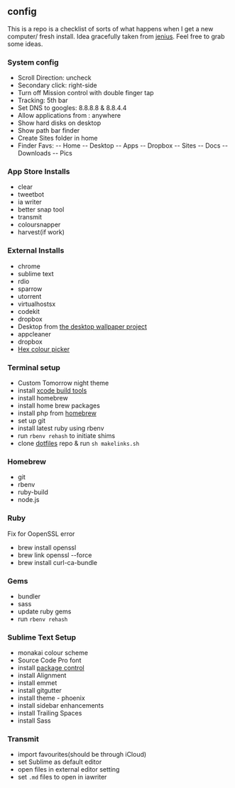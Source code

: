 ## config
This is a repo is a checklist of sorts of what happens when I get a new computer/ fresh install. Idea gracefully taken from [jenius](https://github.com/jenius/config). Feel free to grab some ideas.

### System config
- Scroll Direction: uncheck
- Secondary click: right-side
- Turn off Mission control with double finger tap
- Tracking: 5th bar
- Set DNS to googles: 8.8.8.8 & 8.8.4.4
- Allow applications from : anywhere
- Show hard disks on desktop
- Show path bar finder
- Create Sites folder in home
- Finder Favs: 
-- Home
-- Desktop
-- Apps
-- Dropbox
-- Sites
-- Docs
-- Downloads
-- Pics

### App Store Installs
- clear
- tweetbot
- ia writer
- better snap tool
- transmit
- coloursnapper
- harvest(if work)

### External Installs
- chrome
- sublime text
- rdio
- sparrow
- utorrent
- virtualhostsx
- codekit
- dropbox
- Desktop from [the desktop wallpaper project](http://www.thefoxisblack.com/category/the-desktop-wallpaper-project/)
- appcleaner
- dropbox
- [Hex colour picker](http://wafflesoftware.net/hexpicker/)

### Terminal setup
- Custom Tomorrow night theme
- install [xcode build tools](https://developer.apple.com/downloads/index.action)
- install homebrew
- install home brew packages
- install php from [homebrew](https://github.com/josegonzalez/homebrew-php#installation) 
- set up git
- install latest ruby using rbenv
- run `rbenv rehash` to initiate shims
- clone [dotfiles](https://github.com/samjbmason/dotfiles) repo & run `sh makelinks.sh`


### Homebrew 
- git
- rbenv
- ruby-build
- node.js

### Ruby
Fix for OopenSSL error
- brew install openssl
- brew link openssl --force
- brew install curl-ca-bundle

### Gems
- bundler
- sass
- update ruby gems
- run `rbenv rehash`

### Sublime Text Setup
- monakai colour scheme
- Source Code Pro font
- install [package control](http://wbond.net/sublime_packages/package_control/installation)
- install Alignment
- install emmet
- install gitgutter
- install theme - phoenix
- install sidebar enhancements
- install Trailing Spaces
- install Sass

### Transmit
- import favourites(should be through iCloud)
- set Sublime as default editor
- open files in external editor setting
- set `.md` files to open in iawriter
